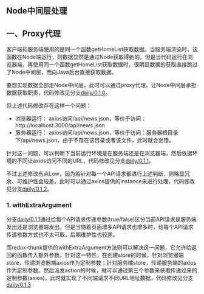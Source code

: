 Node中间层处理
---

## 一、Proxy代理

客户端和服务端使用的是同一个函数getHomeList获取数据。当服务端渲染时，该函数在Node端运行，则数据显然是通过Node获取得到的。但是当代码运行在浏览器端，再使用同一个函数getHomeList获取数据时，很明显数据的获取直接跳过了Node中间层，而向Java后台直接获取数据。

要想实现数据全部走Node中间层，此时可以通过proxy代理，让Node中间层承担数据获取职责，代码修改见分支[daily/0.1.0](https://github.com/Bian2017/ReactSSR/commit/82d16a55a23cf20148beae1916602ea3fb9e7662)。

但上述代码修改存在这样一个问题：

+ 浏览器运行： axios访问/api/news.json，等价于访问：http://localhost:3000/api/news.json
+ 服务器运行： axios访问/api/news.json，等价于访问：服务器根目录下/api/news.json，由于不存在该目录或者该文件，此时就会出错。

针对这一问题，可以判断下当前运行环境是在服务端还是在浏览器端，然后依据环境的不同让axios访问不同的URL，代码修改见分支[daily/0.1.1](https://github.com/Bian2017/ReactSSR/commit/65a9b8509c40c0895ee9d7284d33d85b54cc27d6)。

不过上述修改有点Low，因为若针对每一个API请求都进行上述判断，则略显冗余、可维护性会较差。此时可以通过axios提供的instance来进行处理，代码修改见分支[daily/0.1.2](https://github.com/Bian2017/ReactSSR/commit/1d05358173d26cbfd046e3f4bb41ca5a53161082)。

### 1. withExtraArgument

分支[daily/0.1.1](https://github.com/Bian2017/ReactSSR/commit/1d05358173d26cbfd046e3f4bb41ca5a53161082)通过给每个API请求传递参数(true/false)区分当前API请求是服务端发出还是浏览器端发出。但是当随着页面增多API请求也增多时，给每个API请求传递参数方式也不太可取，后期维护性也较差。

而redux-thunk提供的withExtraArgument方法则可以解决这一问题，它允许给返回的函数传入额外参数。针对这一特性，在创建store的时候，针对浏览器端store，传递浏览器端axios作为定制参数；针对服务端store，传递服务端的axios作为定制参数。然后派发action的时候，就可以通过第三个参数来获取传递过来的定制参数(axios)，此时就实现了不同端请求不同URL地址数据，代码修改见分支[daily/0.1.3](https://github.com/Bian2017/ReactSSR/commit/cd5aaa13f19530bc13dad03ac10fcda6bf58ad6e)
